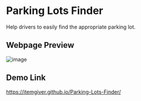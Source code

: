 # Parking Lots Finder
Help drivers to easily find the appropriate parking lot.

## Webpage Preview

![image](https://user-images.githubusercontent.com/87184009/135033361-183c6025-2204-4acf-b68e-82c917330b8d.png)

## Demo Link

https://itemgiver.github.io/Parking-Lots-Finder/
